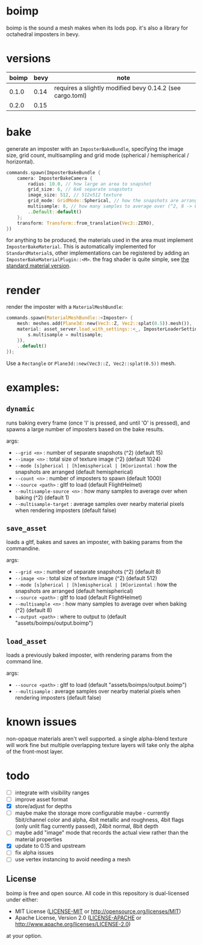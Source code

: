 # boimp
boimp is the sound a mesh makes when its lods pop. it's also a library for octahedral imposters in bevy.

# versions
| boimp | bevy | note |
| --- | --- | --- |
| 0.1.0 | 0.14 | requires a slightly modified bevy 0.14.2 (see cargo.toml) |
| 0.2.0 | 0.15 | |

# bake
generate an imposter with an `ImposterBakeBundle`, specifying the image size, grid count, multisampling and grid mode (spherical / hemispherical / horizontal).

```rs
commands.spawn(ImposterBakeBundle {
    camera: ImposterBakeCamera {
        radius: 10.0, // how large an area to snapshot
        grid_size: 6, // 6x6 separate snapshots
        image_size: 512, // 512x512 texture
        grid_mode: GridMode::Spherical, // how the snapshots are arranged
        multisample: 8, // how many samples to average over (^2, 8 -> 64 samples)
        ..Default::default()
    };
    transform: Transform::from_translation(Vec3::ZERO),
})
```

for anything to be produced, the materials used in the area must implement `ImposterBakeMaterial`. This is automatically implemented for `StandardMaterial`s, other implementations can be registered by adding an `ImposterBakeMaterialPlugin::<M>`. the frag shader is quite simple, see [the standard material version](src/shaders/standard_material_imposter_baker.wgsl).

# render
render the imposter with a `MaterialMeshBundle`:

```rs
commands.spawn(MaterialMeshBundle::<Imposter> {
    mesh: meshes.add(Plane3d::new(Vec3::Z, Vec2::splat(0.5)).mesh()),
    material: asset_server.load_with_settings::<_, ImposterLoaderSettings>(source, move |s| {
        s.multisample = multisample;
    }),
    ..default()
});
```

Use a `Rectangle` or `Plane3d::new(Vec3::Z, Vec2::splat(0.5))` mesh. 

# examples:
## `dynamic` 
runs baking every frame (once 'I' is pressed, and until 'O' is pressed), and spawns a large number of imposters based on the bake results.

args:
- `--grid <n>` : number of separate snapshots (^2) (default 15)
- `--image <n>` : total size of texture image (^2) (default 1024)
- `--mode [s]pherical | [h]emispherical | [H]orizontal` : how the snapshots are arranged (default hemispherical)
- `--count <n>` : number of imposters to spawn (default 1000)
- `--source <path>` : gltf to load (default FlightHelmet)
- `--multisample-source <n>` : how many samples to average over when baking (^2) (default 1)
- `--multisample-target` : average samples over nearby material pixels when rendering imposters (default false)


## `save_asset`
loads a gltf, bakes and saves an imposter, with baking params from the commandine.

args:
- `--grid <n>` : number of separate snapshots (^2) (default 8)
- `--image <n>` : total size of texture image (^2) (default 512)
- `--mode [s]pherical | [h]emispherical | [H]orizontal` : how the snapshots are arranged (default hemispherical)
- `--source <path>` : gltf to load (default FlightHelmet)
- `--multisample <n>` : how many samples to average over when baking (^2) (default 8)
- `--output <path>` : where to output to (default "assets/boimps/output.boimp")


## `load_asset`
loads a previously baked imposter, with rendering params from the command line.

args:
- `--source <path>` : gltf to load (default "assets/boimps/output.boimp")
- `--multisample` : average samples over nearby material pixels when rendering imposters (default false)

# known issues

non-opaque materials aren't well supported. a single alpha-blend texture will work fine but multiple overlapping texture layers will take only the alpha of the front-most layer.

# todo
- [ ] integrate with visibility ranges
- [ ] improve asset format
- [x] store/adjust for depths
- [ ] maybe make the storage more configurable maybe - currently 5bit/channel color and alpha, 4bit metallic and roughness, 4bit flags (only unlit flag currently passed), 24bit normal, 8bit depth
- [ ] maybe add "image" mode that records the actual view rather than the material properties
- [x] update to 0.15 and upstream
- [ ] fix alpha issues
- [ ] use vertex instancing to avoid needing a mesh

## License

boimp is free and open source. All code in this repository is dual-licensed under either:

- MIT License ([LICENSE-MIT](/LICENSE-MIT) or <http://opensource.org/licenses/MIT>)
- Apache License, Version 2.0 ([LICENSE-APACHE](/LICENSE-APACHE) or <http://www.apache.org/licenses/LICENSE-2.0>)

at your option.
